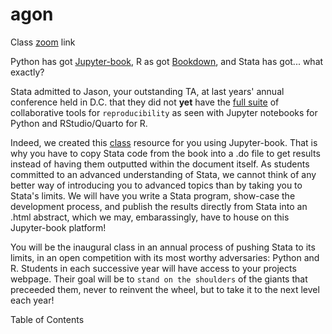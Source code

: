 # agon

Class [zoom](https://jhjhm.zoom.us/j/98823052701) link

Python has got [Jupyter-book](https://jupyterbook.org/en/stable/intro.html), R as got [Bookdown](https://www.youtube.com/watch?v=9i0ElncHGRg), and Stata has got... what exactly?

Stata admitted to Jason, your outstanding TA, at last years' annual conference held in D.C. that they did not **yet** have the [full suite](https://en.wikipedia.org/wiki/Software_suite) of collaborative tools for `reproducibility` as seen with Jupyter notebooks for Python and RStudio/Quarto for R.

Indeed, we created this [class](https://www.jhsph.edu/courses/course/37447/2022/340.700.71/advanced-stata-programming) resource for you using Jupyter-book. That is why you have to copy Stata code from the book into a .do file to get results instead of having them outputted within the document itself. As students committed to an advanced understanding of Stata, we cannot think of any better way of introducing you to advanced topics than by taking you to Stata's limits. We will have you write a Stata program, show-case the development process, and publish the results directly from Stata into an .html abstract, which we may, embarassingly, have to house on this Jupyter-book platform!

You will be the inaugural class in an annual process of pushing Stata to its limits, in an open competition with its most worthy adversaries: Python and R. Students in each successive year will have access to your projects webpage. Their goal will be to `stand on the shoulders` of the giants that preceeded them, never to reinvent the wheel, but to take it to the next level each year!

Table of Contents

```{tableofcontents}
```
